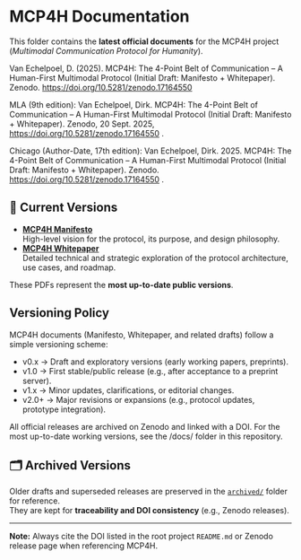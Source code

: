 # MCP4H Documentation

This folder contains the **latest official documents** for the MCP4H project  
(*Multimodal Communication Protocol for Humanity*).

Van Echelpoel, D. (2025). MCP4H: The 4-Point Belt of Communication – A Human-First Multimodal Protocol (Initial Draft: Manifesto + Whitepaper). Zenodo. https://doi.org/10.5281/zenodo.17164550

MLA (9th edition):
Van Echelpoel, Dirk. MCP4H: The 4-Point Belt of Communication – A Human-First Multimodal Protocol (Initial Draft: Manifesto + Whitepaper). Zenodo, 20 Sept. 2025, https://doi.org/10.5281/zenodo.17164550
.

Chicago (Author-Date, 17th edition):
Van Echelpoel, Dirk. 2025. MCP4H: The 4-Point Belt of Communication – A Human-First Multimodal Protocol (Initial Draft: Manifesto + Whitepaper). Zenodo. https://doi.org/10.5281/zenodo.17164550
.

## 📄 Current Versions
- **[MCP4H Manifesto](./MCP4H_Manifesto.pdf)**  
  High-level vision for the protocol, its purpose, and design philosophy.  
- **[MCP4H Whitepaper](./MCP4H_Whitepaper.pdf)**  
  Detailed technical and strategic exploration of the protocol architecture, use cases, and roadmap.

These PDFs represent the **most up-to-date public versions**.

## Versioning Policy

MCP4H documents (Manifesto, Whitepaper, and related drafts) follow a simple versioning scheme:
- v0.x → Draft and exploratory versions (early working papers, preprints).
- v1.0 → First stable/public release (e.g., after acceptance to a preprint server).
- v1.x → Minor updates, clarifications, or editorial changes.
- v2.0+ → Major revisions or expansions (e.g., protocol updates, prototype integration).

All official releases are archived on Zenodo and linked with a DOI.
For the most up-to-date working versions, see the /docs/ folder in this repository.

## 🗂️ Archived Versions
Older drafts and superseded releases are preserved in the [`archived/`](./archived/) folder for reference.  
They are kept for **traceability and DOI consistency** (e.g., Zenodo releases).

---
**Note:** Always cite the DOI listed in the root project `README.md` or Zenodo release page when referencing MCP4H.
